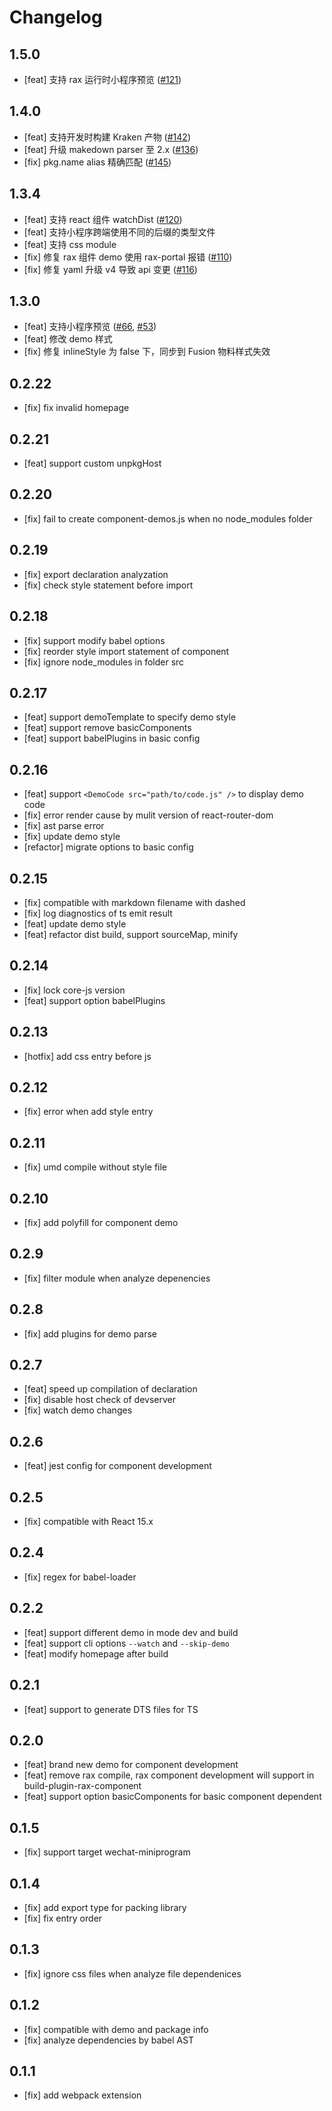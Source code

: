 # Changelog

## 1.5.0

- [feat] 支持 rax 运行时小程序预览 ([#121](https://github.com/ice-lab/iceworks-cli/issues/121))

## 1.4.0

- [feat] 支持开发时构建 Kraken 产物 ([#142](https://github.com/ice-lab/iceworks-cli/issues/142))
- [feat] 升级 makedown parser 至 2.x ([#136](https://github.com/ice-lab/iceworks-cli/issues/136))
- [fix] pkg.name alias 精确匹配 ([#145](https://github.com/ice-lab/iceworks-cli/issues/145))

## 1.3.4

- [feat] 支持 react 组件 watchDist ([#120](https://github.com/ice-lab/iceworks-cli/issues/120))
- [feat] 支持小程序跨端使用不同的后缀的类型文件
- [feat] 支持 css module
- [fix] 修复 rax 组件 demo 使用 rax-portal 报错 ([#110](https://github.com/ice-lab/iceworks-cli/issues/110))
- [fix] 修复 yaml 升级 v4 导致 api 变更 ([#116](https://github.com/ice-lab/iceworks-cli/issues/116))

## 1.3.0

- [feat] 支持小程序预览 ([#66](https://github.com/ice-lab/iceworks-cli/issues/66), [#53](https://github.com/ice-lab/iceworks-cli/issues/53))
- [feat] 修改 demo 样式
- [fix] 修复 inlineStyle 为 false 下，同步到 Fusion 物料样式失效
## 0.2.22

- [fix] fix invalid homepage

## 0.2.21

- [feat] support custom unpkgHost

## 0.2.20

- [fix] fail to create component-demos.js when no node_modules folder

## 0.2.19

- [fix] export declaration analyzation
- [fix] check style statement before import

## 0.2.18

- [fix] support modify babel options
- [fix] reorder style import statement of component
- [fix] ignore node_modules in folder src

## 0.2.17

- [feat] support demoTemplate to specify demo style
- [feat] support remove basicComponents
- [feat] support babelPlugins in basic config

## 0.2.16

- [feat] support `<DemoCode src="path/to/code.js" />` to display demo code
- [fix] error render cause by mulit version of react-router-dom
- [fix] ast parse error
- [fix] update demo style
- [refactor] migrate options to basic config

## 0.2.15

- [fix] compatible with markdown filename with dashed
- [fix] log diagnostics of ts emit result
- [feat] update demo style
- [feat] refactor dist build, support sourceMap, minify

## 0.2.14

- [fix] lock core-js version
- [feat] support option babelPlugins

## 0.2.13

- [hotfix] add css entry before js

## 0.2.12

- [fix] error when add style entry

## 0.2.11

- [fix] umd compile without style file

## 0.2.10

- [fix] add polyfill for component demo

## 0.2.9

- [fix] filter module when analyze depenencies

## 0.2.8

- [fix] add plugins for demo parse

## 0.2.7

- [feat] speed up compilation of declaration
- [fix] disable host check of devserver
- [fix] watch demo changes

## 0.2.6

- [feat] jest config for component development

## 0.2.5

- [fix] compatible with React 15.x

## 0.2.4

- [fix] regex for babel-loader

## 0.2.2

- [feat] support different demo in mode dev and build
- [feat] support cli options `--watch` and `--skip-demo`
- [feat] modify homepage after build

## 0.2.1
- [feat] support to generate DTS files for TS

## 0.2.0

- [feat] brand new demo for component development
- [feat] remove rax compile, rax component development will support in build-plugin-rax-component
- [feat] support option basicComponents for basic component dependent

## 0.1.5

- [fix] support target wechat-miniprogram

## 0.1.4

- [fix] add export type for packing library
- [fix] fix entry order

## 0.1.3

- [fix] ignore css files when analyze file dependenices

## 0.1.2

- [fix] compatible with demo and package info
- [fix] analyze dependencies by babel AST

## 0.1.1

- [fix] add webpack extension